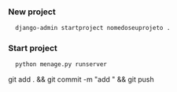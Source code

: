 ### New project

```sh
  django-admin startproject nomedoseuprojeto .
```

### Start project

```sh
  python menage.py runserver
```

git add . && git commit -m "add " && git push
